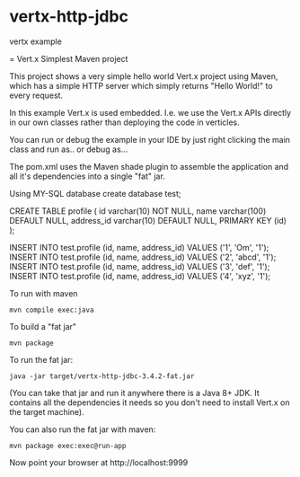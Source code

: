 # vertx-http-jdbc
vertx example

= Vert.x Simplest Maven project

This project shows a very simple hello world Vert.x project using Maven, which has a simple HTTP server which
simply returns "Hello World!" to every request.

In this example Vert.x is used embedded. I.e. we use the Vert.x APIs directly in our own classes rather than deploying
the code in verticles.

You can run or debug the example in your IDE by just right clicking the main class and run as.. or debug as...

The pom.xml uses the Maven shade plugin to assemble the application and all it's dependencies into a single "fat" jar.

Using MY-SQL database
create database test;

CREATE TABLE profile (
  id varchar(10) NOT NULL,
  name varchar(100) DEFAULT NULL,
  address_id varchar(10) DEFAULT NULL,
  PRIMARY KEY (id)
);

INSERT INTO test.profile (id, name, address_id) VALUES ('1', 'Om', '1');
INSERT INTO test.profile (id, name, address_id) VALUES ('2', 'abcd', '1');
INSERT INTO test.profile (id, name, address_id) VALUES ('3', 'def', '1');
INSERT INTO test.profile (id, name, address_id) VALUES ('4', 'xyz', '1');

To run with maven

    mvn compile exec:java

To build a "fat jar"

    mvn package

To run the fat jar:

    java -jar target/vertx-http-jdbc-3.4.2-fat.jar

(You can take that jar and run it anywhere there is a Java 8+ JDK. It contains all the dependencies it needs so you
don't need to install Vert.x on the target machine).

You can also run the fat jar with maven:

    mvn package exec:exec@run-app

Now point your browser at http://localhost:9999

